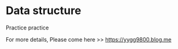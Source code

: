 # Data structure
Practice practice


For more details, 
Please come here >> https://yygg9800.blog.me
